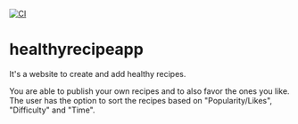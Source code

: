 [![CI](https://github.com/quocAnhnguyen1/healthyrecipeapp/actions/workflows/ci.yml/badge.svg)](https://github.com/quocAnhnguyen1/healthyrecipeapp/actions/workflows/ci.yml)

# healthyrecipeapp

It's a website to create and add healthy recipes.

You are able to publish your own recipes and to also favor the ones you like.
The user has the option to sort the recipes based on "Popularity/Likes", "Difficulty" and "Time".

